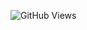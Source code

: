 ![GitHub Views](https://komarev.com/ghpvc/?username=harshitmishra0)


<!---
HarshitMishra0/HarshitMishra0 is a ✨ special ✨ repository because its `README.md` (this file) appears on your GitHub profile.
You can click the Preview link to take a look at your changes.
--->
